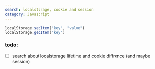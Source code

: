 ```yaml
---
search: localstorage, cookie and session
category: Javascript
---
```

```jsx
localStorage.setItem("key", "value")
localStorage.getItem("key")
```

### todo:
- [ ] search about localstorage lifetime and cookie diffrence (and maybe session)
